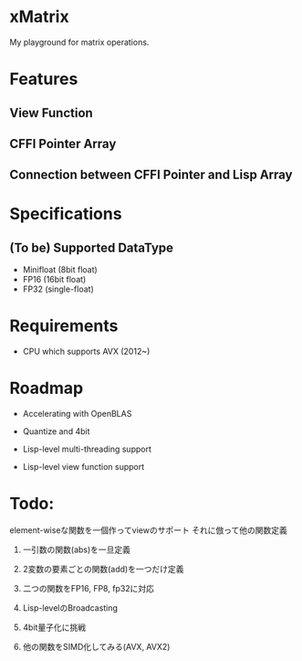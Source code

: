 
# xMatrix

My playground for matrix operations.

# Features

## View Function

## CFFI Pointer Array

## Connection between CFFI Pointer and Lisp Array

# Specifications

## (To be) Supported DataType

- Minifloat (8bit float)
- FP16 (16bit float)
- FP32 (single-float)

# Requirements

- CPU which supports AVX (2012~)

# Roadmap

- Accelerating with OpenBLAS

- Quantize and 4bit

- Lisp-level multi-threading support

- Lisp-level view function support


# Todo:

element-wiseな関数を一個作ってviewのサポート
それに倣って他の関数定義

1. 一引数の関数(abs)を一旦定義

2. 2変数の要素ごとの関数(add)を一つだけ定義

3. 二つの関数をFP16, FP8, fp32に対応

4. Lisp-levelのBroadcasting

5. 4bit量子化に挑戦

6. 他の関数をSIMD化してみる(AVX, AVX2)